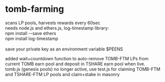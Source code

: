 # tomb-farming

scans LP pools, harvests rewards every 60sec<br>
needs node.js and ethers.js, log-timestamp library:<br>
npm install --save ethers<br>
npm install log-timestamp<br>
<br>
save your private key as an environment variable $PEENS


added wait+countdown function to auto-remove TOMB-FTM LPs from current TOMB earn pool and deposit in TSHARE earn pool when live.
tomb.js (genesis pools) no longer active, use test.js for claiming TOMB-FTM and TSHARE-FTM LP pools and claim+stake in masonry
